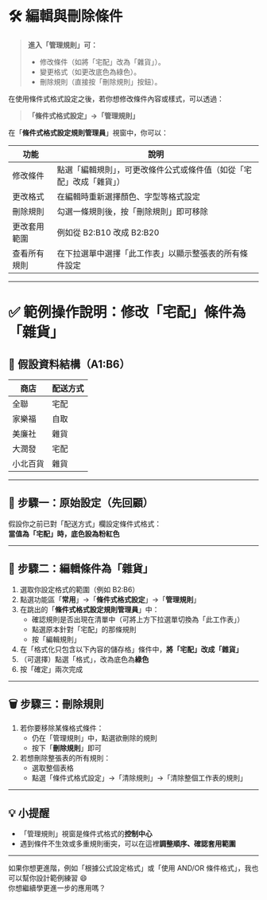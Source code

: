 # 🛠 編輯與刪除條件

> **進入「管理規則」可：**
> - 修改條件（如將「宅配」改為「雜貨」）。
> - 變更格式（如更改底色為綠色）。
> - 刪除規則（直接按「刪除規則」按鈕）。

在使用條件式格式設定之後，若你想修改條件內容或樣式，可以透過：
> **「條件式格式設定」→「管理規則」**

在「**條件式格式設定規則管理員**」視窗中，你可以：

| 功能         | 說明 |
|--------------|------|
| 修改條件     | 點選「編輯規則」，可更改條件公式或條件值（如從「宅配」改成「雜貨」） |
| 更改格式     | 在編輯時重新選擇顏色、字型等格式設定 |
| 刪除規則     | 勾選一條規則後，按「刪除規則」即可移除 |
| 更改套用範圍 | 例如從 B2:B10 改成 B2:B20 |
| 查看所有規則 | 在下拉選單中選擇「此工作表」以顯示整張表的所有條件設定 |

---

# ✅ 範例操作說明：修改「宅配」條件為「雜貨」

## 📄 假設資料結構（A1:B6）

| 商店       | 配送方式 |
|------------|----------|
| 全聯       | 宅配     |
| 家樂福     | 自取     |
| 美廉社     | 雜貨     |
| 大潤發     | 宅配     |
| 小北百貨   | 雜貨     |

---

## 🔧 步驟一：原始設定（先回顧）

假設你之前已對「配送方式」欄設定條件式格式：  
**當值為「宅配」時，底色設為粉紅色**

---

## 🔁 步驟二：編輯條件為「雜貨」

1. 選取你設定格式的範圍（例如 B2:B6）
2. 點選功能區「**常用**」→「**條件式格式設定**」→「**管理規則**」
3. 在跳出的「**條件式格式設定規則管理員**」中：
   - 確認規則是否出現在清單中（可將上方下拉選單切換為「此工作表」）
   - 點選原本針對「宅配」的那條規則
   - 按「編輯規則」
4. 在「格式化只包含以下內容的儲存格」條件中，**將「宅配」改成「雜貨」**
5. （可選擇）點選「格式」，改為底色為**綠色**
6. 按「確定」兩次完成

---

## 🗑 步驟三：刪除規則

1. 若你要移除某條格式條件：
   - 仍在「管理規則」中，點選欲刪除的規則
   - 按下「**刪除規則**」即可
2. 若想刪除整張表的所有規則：
   - 選取整個表格
   - 點選「條件式格式設定」→「清除規則」→「清除整個工作表的規則」

---

## 💡 小提醒
- 「管理規則」視窗是條件式格式的**控制中心**
- 遇到條件不生效或多重規則衝突，可以在這裡**調整順序、確認套用範圍**

---

如果你想更進階，例如「根據公式設定格式」或「使用 AND/OR 條件格式」，我也可以幫你設計範例練習 😄  
你想繼續學更進一步的應用嗎？
